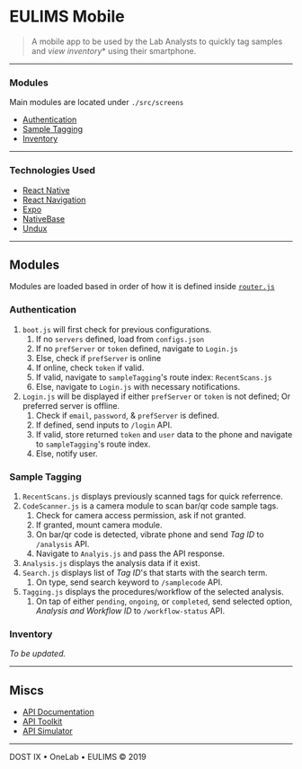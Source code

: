 EULIMS Mobile
===

> A mobile app to be used by the Lab Analysts to quickly tag samples and *view inventory** using their smartphone.

---

### Modules

Main modules are located under `./src/screens`

* [Authentication](#authentication)
* [Sample Tagging](#sample-tagging)
* [Inventory](#inventory)

---

### Technologies Used

* [React Native](https://facebook.github.io/react-native/)
* [React Navigation](https://reactnavigation.org/)
* [Expo](https://expo.io/)
* [NativeBase](https://docs.nativebase.io/)
* [Undux](https://undux.org/)

---

## Modules

Modules are loaded based in order of how it is defined inside [`router.js`](src/router.js)

### Authentication

1. `boot.js` will first check for previous configurations.
    1. If no `servers` defined, load from `configs.json`
    1. If no `prefServer` or `token` defined, navigate to `Login.js`
    1. Else, check if `prefServer` is online
    1. If online, check `token` if valid.
    1. If valid, navigate to `sampleTagging`'s route index: `RecentScans.js`
    1. Else, navigate to `Login.js` with necessary notifications.
1. `Login.js` will be displayed if either `prefServer` or `token` is not defined; Or preferred server is offline.
    1. Check if `email`, `password`, & `prefServer` is defined.
    1. If defined, send inputs to `/login` API.
    1. If valid, store returned `token` and `user` data to the phone and navigate to `sampleTagging`'s route index.
    1. Else, notify user.

### Sample Tagging

1. `RecentScans.js` displays previously scanned tags for quick referrence.
1. `CodeScanner.js` is a camera module to scan bar/qr code sample tags.
    1. Check for camera access permission, ask if not granted.
    1. If granted, mount camera module.
    1. On bar/qr code is detected, vibrate phone and send *Tag ID* to `/analysis` API.
    1. Navigate to `Analyis.js` and pass the API response.
1. `Analysis.js` displays the analysis data if it exist.
1. `Search.js` displays list of *Tag ID*'s that starts with the search term.
    1. On type, send search keyword to `/samplecode` API.
1. `Tagging.js` displays the procedures/workflow of the selected analysis.
    1. On tap of either `pending`, `ongoing`, or `completed`, send selected option, *Analysis and Workflow ID* to `/workflow-status` API.

### Inventory

*To be updated.*

---

## Miscs

* [API Documentation](src/api/README.md)
* [API Toolkit](src/api/index.js)
* [API Simulator](src/api/simulator.js)

---

DOST IX &bull; OneLab &bull; EULIMS &copy; 2019
